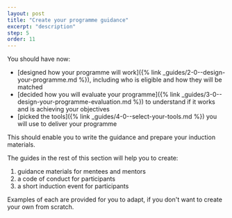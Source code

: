 ```yaml
---
layout: post
title: "Create your programme guidance"
excerpt: "description"
step: 5
order: 11
---
```


You should have now:

- [designed how your programme will work]({% link _guides/2-0--design-your-programme.md %}), including who is eligible and how they will be matched
- [decided how you will evaluate your programme]({% link _guides/3-0--design-your-programme-evaluation.md %}) to understand if it works and is achieving your objectives
- [picked the tools]({% link _guides/4-0--select-your-tools.md %}) you will use to deliver your programme

This should enable you to write the guidance and prepare your induction materials. 

The guides in the rest of this section will help you to create:

1. guidance materials for mentees and mentors
2. a code of conduct for participants
3. a short induction event for participants

Examples of each are provided for you to adapt, if you don't want to create your own from scratch.